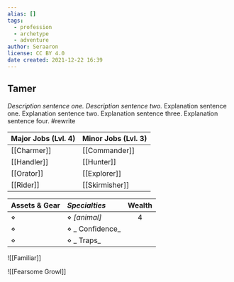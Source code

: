 ```yaml
---
alias: []
tags:
  - profession
  - archetype
  - adventure
author: Seraaron
license: CC BY 4.0
date created: 2021-12-22 16:39
---
```


## Tamer

_Description sentence one. Description sentence two._ Explanation sentence one. Explanation sentence two. Explanation sentence three. Explanation sentence four.  #rewrite

| Major Jobs (Lvl. 4) | Minor Jobs (Lvl. 3) |
| ------------------- | ------------------- |
| [[Charmer]]          | [[Commander]]       |
| [[Handler]]         | [[Hunter]]          |
| [[Orator]]          | [[Explorer]]        |
| [[Rider]]           | [[Skirmisher]]      |

| Assets & Gear | _Specialties_   | Wealth |
| ------------- | :-------------- | :----: |
| ⋄             | ⋄ _[animal]_    |    4   |
| ⋄             | ⋄ _ Confidence_ |        |
| ⋄             | ⋄ _ Traps_      |        |

![[Familiar]]

![[Fearsome Growl]]
